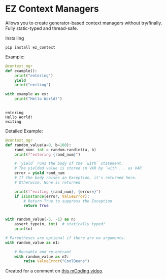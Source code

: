 # EZ Context Managers

Allows you to create generator-based context managers without try/finally.
Fully static-typed and thread-safe.

Installing
```
pip install ez_context
```

Example:
```python
@context_mgr
def example():
    print("entering")
    yield
    print("exiting")

with example as ex:
    print("Hello World!")
    
```
```
entering
Hello World!
exiting
```

Detailed Example:

```python
@context_mgr
def random_value(a=0, b=100):
    rand_num: int = random.randint(a, b)
    print(f"entering {rand_num}")

    # `yield` runs the body of the `with` statement.
    # The yielded value is stored in VAR by `with ... as VAR`
    error = yield rand_num
    # If the body raises an Exception, it's returned here.
    # Otherwise, None is returned

    print(f"exiting {rand_num}, {error=}")
    if isinstance(error, ValueError):
        # Return True to suppress the Exception
        return True


with random_value(-5, -1) as n:
    assert_type(n, int)  # statically typed!
    print(n)

# Parentheses are optional if there are no arguments.
with random_value as n1:

    # Reusable and re-entrant
    with random_value as n2:
        raise ValueError("CoolBeans")

```



Created for a comment on [this mCoding video](https://www.youtube.com/watch?v=LBJlGwJ899Y&t=36s).